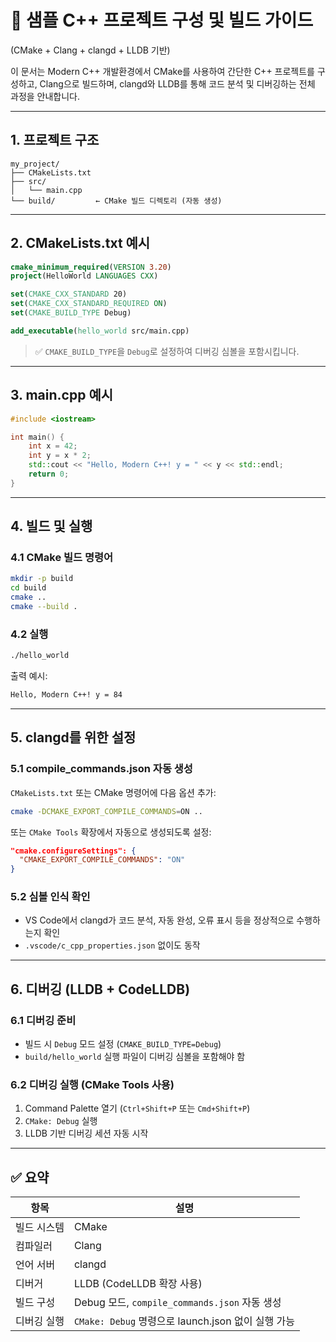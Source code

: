 # 🧪 샘플 C++ 프로젝트 구성 및 빌드 가이드

(CMake + Clang + clangd + LLDB 기반)

이 문서는 Modern C++ 개발환경에서 CMake를 사용하여 간단한 C++ 프로젝트를 구성하고, Clang으로 빌드하며, clangd와 LLDB를 통해 코드 분석 및 디버깅하는 전체 과정을 안내합니다.

---

## 1. 프로젝트 구조

```plaintext
my_project/
├── CMakeLists.txt
├── src/
│   └── main.cpp
└── build/         ← CMake 빌드 디렉토리 (자동 생성)
```

---

## 2. CMakeLists.txt 예시

```cmake
cmake_minimum_required(VERSION 3.20)
project(HelloWorld LANGUAGES CXX)

set(CMAKE_CXX_STANDARD 20)
set(CMAKE_CXX_STANDARD_REQUIRED ON)
set(CMAKE_BUILD_TYPE Debug)

add_executable(hello_world src/main.cpp)
```

> ✅ `CMAKE_BUILD_TYPE`을 `Debug`로 설정하여 디버깅 심볼을 포함시킵니다.

---

## 3. main.cpp 예시

```cpp
#include <iostream>

int main() {
    int x = 42;
    int y = x * 2;
    std::cout << "Hello, Modern C++! y = " << y << std::endl;
    return 0;
}
```

---

## 4. 빌드 및 실행

### 4.1 CMake 빌드 명령어

```bash
mkdir -p build
cd build
cmake ..
cmake --build .
```

### 4.2 실행

```bash
./hello_world
```

출력 예시:

``` bash
Hello, Modern C++! y = 84
```

---

## 5. clangd를 위한 설정

### 5.1 compile_commands.json 자동 생성

`CMakeLists.txt` 또는 CMake 명령어에 다음 옵션 추가:

```bash
cmake -DCMAKE_EXPORT_COMPILE_COMMANDS=ON ..
```

또는 `CMake Tools` 확장에서 자동으로 생성되도록 설정:

```json
"cmake.configureSettings": {
  "CMAKE_EXPORT_COMPILE_COMMANDS": "ON"
}
```

### 5.2 심볼 인식 확인

- VS Code에서 clangd가 코드 분석, 자동 완성, 오류 표시 등을 정상적으로 수행하는지 확인
- `.vscode/c_cpp_properties.json` 없이도 동작

---

## 6. 디버깅 (LLDB + CodeLLDB)

### 6.1 디버깅 준비

- 빌드 시 `Debug` 모드 설정 (`CMAKE_BUILD_TYPE=Debug`)
- `build/hello_world` 실행 파일이 디버깅 심볼을 포함해야 함

### 6.2 디버깅 실행 (CMake Tools 사용)

1. Command Palette 열기 (`Ctrl+Shift+P` 또는 `Cmd+Shift+P`)
2. `CMake: Debug` 실행
3. LLDB 기반 디버깅 세션 자동 시작

---

## ✅ 요약

| 항목 | 설명 |
|------|------|
| 빌드 시스템 | CMake |
| 컴파일러 | Clang |
| 언어 서버 | clangd |
| 디버거 | LLDB (CodeLLDB 확장 사용) |
| 빌드 구성 | Debug 모드, `compile_commands.json` 자동 생성 |
| 디버깅 실행 | `CMake: Debug` 명령으로 launch.json 없이 실행 가능 |
